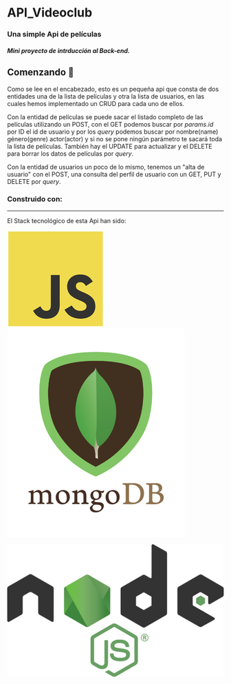# API_Videoclub

### Una simple Api de películas

##### Mini proyecto de intrducción al Back-end.

## Comenzando 🎉️

Como se lee en el encabezado, esto es un pequeña api que consta de dos entidades una de la lista de películas y otra la lista de usuarios, en las cuales hemos implementado un CRUD para cada uno de ellos.

Con la entidad de películas se puede sacar el listado completo de las películas utilizando un POST, con el GET podemos buscar por *params.id*  por ID el id de usuario y por los *query*  podemos buscar por nombre(name) género(genre) actor(actor) y si no se pone ningún parámetro te sacará toda la lista de películas. También hay el UPDATE para actualizar y el DELETE para borrar los datos de películas por *query*.

Con la entidad de usuarios un poco de lo mismo, tenemos un "alta de usuario" con el POST, una consulta del perfil de usuario con un GET, PUT y DELETE por *query*.


### Construido con:

---

El Stack tecnológico de esta Api han sido:

![imagen](images/js.png)![imagen](images/mongodb.png)

![imagen](images/Node.js_logo.svg)
